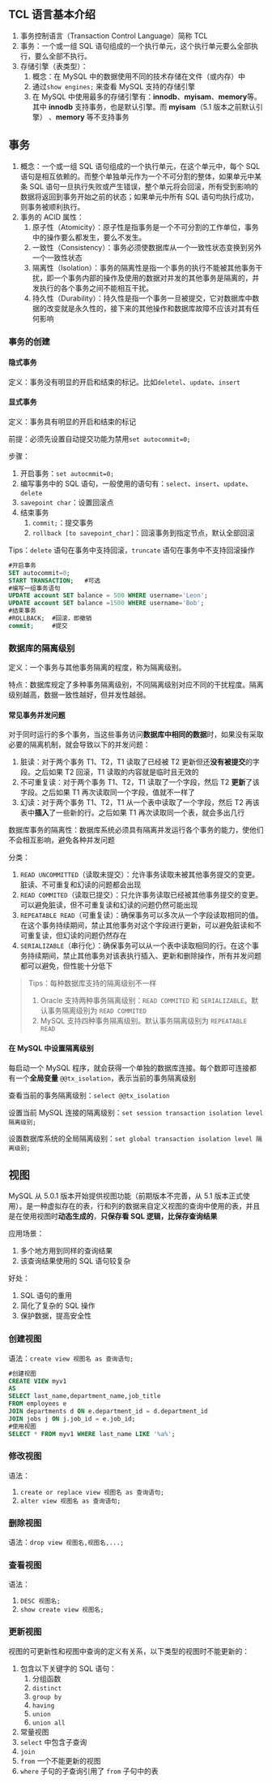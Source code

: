 
## TCL 语言基本介绍

1. 事务控制语言（Transaction Control Language）简称 TCL
2. 事务：一个或一组 SQL 语句组成的一个执行单元，这个执行单元要么全部执行，要么全部不执行。
3. 存储引擎（表类型）：
   1. 概念：在 MySQL 中的数据使用不同的技术存储在文件（或内存）中
   2. 通过`show engines;` 来查看 MySQL 支持的存储引擎
   3. 在 MySQL 中使用最多的存储引擎有：**innodb**、**myisam**、**memory**等。其中  **innodb** 支持事务，也是默认引擎。而 **myisam**（5.1 版本之前默认引擎） 、**memory** 等不支持事务

## 事务

1. 概念：一个或一组 SQL 语句组成的一个执行单元，在这个单元中，每个 SQL 语句是相互依赖的。而整个单独单元作为一个不可分割的整体，如果单元中某条 SQL 语句一旦执行失败或产生错误，整个单元将会回滚，所有受到影响的数据将返回到事务开始之前的状态；如果单元中所有 SQL 语句均执行成功，则事务被顺利执行。
2. 事务的 ACID 属性：
   1. 原子性（Atomicity）：原子性是指事务是一个不可分割的工作单位，事务中的操作要么都发生，要么不发生。
   2. 一致性（Consistency）：事务必须使数据库从一个一致性状态变换到另外一个一致性状态
   3. 隔离性（Isolation）：事务的隔离性是指一个事务的执行不能被其他事务干扰，即一个事务内部的操作及使用的数据对并发的其他事务是隔离的，并发执行的各个事务之间不能相互干扰。
   4. 持久性（Durability）：持久性是指一个事务一旦被提交，它对数据库中数据的改变就是永久性的，接下来的其他操作和数据库故障不应该对其有任何影响

### 事务的创建

#### 隐式事务

定义：事务没有明显的开启和结束的标记。比如`deletel`、`update`、`insert`

#### 显式事务

定义：事务具有明显的开启和结束的标记

前提：必须先设置自动提交功能为禁用`set autocommit=0;`

步骤：

1. 开启事务：`set autocmmit=0;`
2. 编写事务中的 SQL 语句，一般使用的语句有：`select`、`insert`、`update`、`delete`
3. `savepoint char`：设置回滚点
4. 结束事务
   1. `commit;`：提交事务
   2. `rollback [to savepoint_char]`：回滚事务到指定节点，默认全部回滚

Tips：`delete` 语句在事务中支持回滚，`truncate` 语句在事务中不支持回滚操作

```sql
#开启事务
SET autocommit=0;
START TRANSACTION;   #可选
#编写一组事务语句
UPDATE account SET balance = 500 WHERE username='Leon';
UPDATE account SET balance =1500 WHERE username='Bob';
#结束事务
#ROLLBACK;  #回滚，即撤销
commit;     #提交
```

### 数据库的隔离级别

定义：一个事务与其他事务隔离的程度，称为隔离级别。

特点：数据库规定了多种事务隔离级别，不同隔离级别对应不同的干扰程度。隔离级别越高，数据一致性越好，但并发性越弱。

#### 常见事务并发问题

对于同时运行的多个事务，当这些事务访问**数据库中相同的数据**时，如果没有采取必要的隔离机制，就会导致以下的并发问题：

1. 脏读：对于两个事务 T1、T2，T1 读取了已经被 T2 更新但还**没有被提交**的字段。之后如果 T2 回滚，T1 读取的内容就是临时且无效的
2. 不可重复读：对于两个事务 T1、T2，T1 读取了一个字段，然后 T2 **更新**了该字段。之后如果 T1 再次读取同一个字段，值就不一样了
3. 幻读：对于两个事务 T1、T2，T1 从一个表中读取了一个字段，然后 T2 再该表中**插入**了一些新的行。之后如果 T1 再次读取同一个表，就会多出几行

数据库事务的隔离性：数据库系统必须具有隔离并发运行各个事务的能力，使他们不会相互影响，避免各种并发问题

分类：

1. `READ UNCOMMITTED`（读取未提交）：允许事务读取未被其他事务提交的变更。脏读、不可重复和幻读的问题都会出现
2. `READ COMMITED`（读取已提交）：只允许事务读取已经被其他事务提交的变更。可以避免脏读，但不可重复读和幻读的问题仍然可能出现
3. `REPEATABLE READ`（可重复读）：确保事务可以多次从一个字段读取相同的值。在这个事务持续期间，禁止其他事务对这个字段进行更新，可以避免脏读和不可重复读，但幻读的问题仍然存在
4. `SERIALIZABLE`（串行化）：确保事务可以从一个表中读取相同的行。在这个事务持续期间，禁止其他事务对该表执行插入、更新和删除操作，所有并发问题都可以避免，但性能十分低下

> Tips：每种数据库支持的隔离级别不一样
>
> 1. Oracle 支持两种事务隔离级别：`READ COMMITED` 和 `SERIALIZABLE`。默认事务隔离级别为 `READ COMMITED`
> 2. MySQL 支持四种事务隔离级别。默认事务隔离级别为 `REPEATABLE READ`

#### 在 MySQL 中设置隔离级别

每启动一个 MySQL 程序，就会获得一个单独的数据库连接。每个数即可连接都有一个**全局变量** `@@tx_isolation`，表示当前的事务隔离级别

查看当前的事务隔离级别：`select @@tx_isolation`

设置当前 MySQL 连接的隔离级别：`set session transaction isolation level 隔离级别;`

设置数据库系统的全局隔离级别：`set global transaction isolation level 隔离级别;`

## 视图

MySQL 从 5.0.1 版本开始提供视图功能（前期版本不完善，从 5.1 版本正式使用）。是一种虚拟存在的表，行和列的数据来自定义视图的查询中使用的表，并且是在使用视图时**动态生成的**，**只保存看 SQL 逻辑，比保存查询结果**

应用场景：

1. 多个地方用到同样的查询结果
2. 该查询结果使用的 SQL 语句较复杂

好处：

1. SQL 语句的重用
2. 简化了复杂的 SQL 操作
3. 保护数据，提高安全性

### 创建视图

语法：`create view 视图名 as 查询语句;`

```sql
#创建视图
CREATE VIEW myv1
AS
SELECT last_name,department_name,job_title
FROM employees e
JOIN departments d ON e.department_id = d.department_id
JOIN jobs j ON j.job_id = e.job_id;
#使用视图
SELECT * FROM myv1 WHERE last_name LIKE '%a%';
```

### 修改视图

语法：

1. `create or replace view 视图名 as 查询语句;`
2. `alter view 视图名 as 查询语句;`

### 删除视图

语法：`drop view 视图名,视图名,...;`

### 查看视图

语法：

1. `DESC 视图名;`
2. `show create view 视图名;`

### 更新视图

视图的可更新性和视图中查询的定义有关系，以下类型的视图时不能更新的：

1. 包含以下关键字的 SQL 语句：
   1. 分组函数
   2. `distinct`
   3. `group by`
   4. `having`
   5. `union`
   6. `union all`
2. 常量视图
3. `select` 中包含子查询
4. `join`
5. `from` 一个不能更新的视图
6. `where` 子句的子查询引用了 `from` 子句中的表
